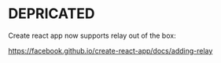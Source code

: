 # DEPRICATED

Create react app now supports relay out of the box:

https://facebook.github.io/create-react-app/docs/adding-relay

